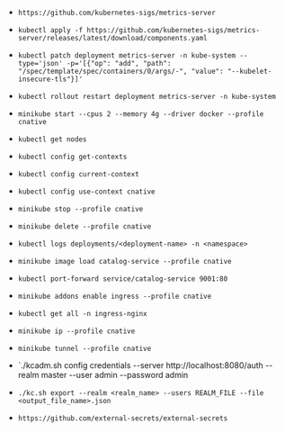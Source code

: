 
- `https://github.com/kubernetes-sigs/metrics-server`
- `kubectl apply -f https://github.com/kubernetes-sigs/metrics-server/releases/latest/download/components.yaml`
- `kubectl patch deployment metrics-server -n kube-system --type='json' -p='[{"op": "add", "path": "/spec/template/spec/containers/0/args/-", "value": "--kubelet-insecure-tls"}]'`
- `kubectl rollout restart deployment metrics-server -n kube-system`

- `minikube start --cpus 2 --memory 4g --driver docker --profile cnative`
- `kubectl get nodes`
- `kubectl config get-contexts`
- `kubectl config current-context`
- `kubectl config use-context cnative`
- `minikube stop --profile cnative`
- `minikube delete --profile cnative`
- `kubectl logs deployments/<deployment-name> -n <namespace>`
- `minikube image load catalog-service --profile cnative`
- `kubectl port-forward service/catalog-service 9001:80`

- `minikube addons enable ingress --profile cnative`
- `kubectl get all -n ingress-nginx`
- `minikube ip --profile cnative`
- `minikube tunnel --profile cnative`


- `./kcadm.sh config credentials --server http://localhost:8080/auth --realm master --user admin --password admin
- `./kc.sh export --realm <realm_name> --users REALM_FILE --file <output_file_name>.json`

- `https://github.com/external-secrets/external-secrets`
